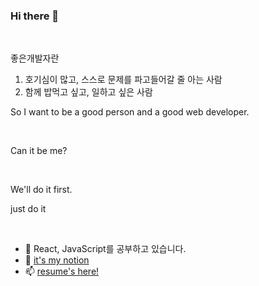 ### Hi there 👋




<br>



좋은개발자란 
1. 호기심이 많고, 스스로 문제를 파고들어갈 줄 아는 사람
2. 함께 밥먹고 싶고, 일하고 싶은 사람

So I want to be a good person and a good web developer.<p>

<br>


Can it be me?



<br>



We'll do it first.<p>
just do it<p>
  
  
  



<br>


- 🌱 React, JavaScript를 공부하고 있습니다.
- 💬 <a href='http://devdawn.shop/'>it's my notion</a>
- 📫 <a href='https://url.kr/sqrfju'>resume's here!</a>
  
  
<!-- 
**chochoq/chochoq** is a ✨ _special_ ✨ repository because its `README.md` (this file) appears on your GitHub profile.

Here are some ideas to get you started:

- 🔭 I’m currently working on ...
- 🌱 I’m currently learning React, JavaScript.
- 👯 I’m looking to collaborate on ...
- 🤔 I’m looking for help with ...
- 💬 Ask me about ...
- 📫 How to reach me: ...
- 😄 Pronouns: ...
- ⚡ Fun fact: ...
 -->
